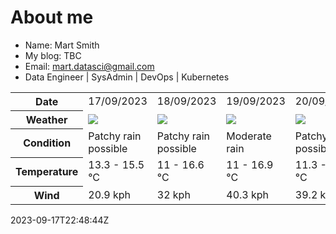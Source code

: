 # About me

- Name: Mart Smith
- My blog: TBC
- Email: [mart.datasci@gmail.com](mailto:mart.datasci6@gmail.com)
- Data Engineer | SysAdmin | DevOps | Kubernetes


<table>
    <tr>
        <th>Date</th>
        <td>17/09/2023</td><td>18/09/2023</td><td>19/09/2023</td><td>20/09/2023</td><td>21/09/2023</td><td>22/09/2023</td><td>23/09/2023</td>
    </tr>
    <tr>
        <th>Weather</th>
        <td><img src="https://cdn.weatherapi.com/weather/64x64/day/176.png"/></td><td><img src="https://cdn.weatherapi.com/weather/64x64/day/176.png"/></td><td><img src="https://cdn.weatherapi.com/weather/64x64/day/302.png"/></td><td><img src="https://cdn.weatherapi.com/weather/64x64/day/176.png"/></td><td><img src="https://cdn.weatherapi.com/weather/64x64/day/176.png"/></td><td><img src="https://cdn.weatherapi.com/weather/64x64/day/176.png"/></td><td><img src="https://cdn.weatherapi.com/weather/64x64/day/116.png"/></td>
    </tr>
    <tr>
        <th>Condition</th>
        <td width="200px">Patchy rain possible</td><td width="200px">Patchy rain possible</td><td width="200px">Moderate rain</td><td width="200px">Patchy rain possible</td><td width="200px">Patchy rain possible</td><td width="200px">Patchy rain possible</td><td width="200px">Partly cloudy</td>
    </tr>
    <tr>
        <th>Temperature</th>
        <td>13.3 -  15.5 °C</td><td>11 -  16.6 °C</td><td>11 -  16.9 °C</td><td>11.3 -  16.4 °C</td><td>10.2 -  15.6 °C</td><td>9.9 -  11.8 °C</td><td>8.4 -  14.5 °C</td>
    </tr>
    <tr>
        <th>Wind</th>
        <td>20.9 kph</td><td>32 kph</td><td>40.3 kph</td><td>39.2 kph</td><td>22.3 kph</td><td>24.8 kph</td><td>20.2 kph</td>
    </tr>
</table>


2023-09-17T22:48:44Z

